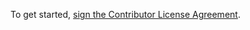 To get started, <a href="https://www.clahub.com/agreements/HimanGamage/mainproject">sign the Contributor License Agreement</a>.

